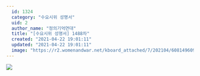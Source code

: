 ```yaml
---
  id: 1324
  category: "수요시위 성명서"
  uid: 2
  author_name: "정의기억연대"
  title: "[수요시위 성명서] 1488차"
  created: "2021-04-22 19:01:11"
  updated: "2021-04-22 19:01:11"
  image: "https://r2.womenandwar.net/kboard_attached/7/202104/608149609e1994048647.jpg"
---
```

![](https://r2.womenandwar.net/kboard_attached/7/202104/608149609e1994048647.jpg)